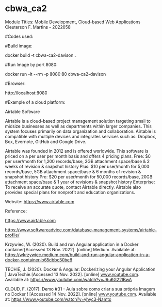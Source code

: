 # cbwa_ca2

Module Titles: Mobile Development, Cloud-based Web Applications
Cleuterson F. Martins - 2022058


#Codes used:

#Build image:

docker build -t cbwa-ca2-davison .

#Run Image by port 8080:

docker run -it --rm -p 8080:80 cbwa-ca2-davison

#Browser: 

http://localhost:8080

#Example of a cloud platform:

Airtable Software

Airtable is a cloud-based project management solution targeting small to midsize businesses as well as departments within larger companies.
This system focuses primarily on data organization and collaboration.
Airtable is compatible with multiple devices and integrates services such as:
Dropbox, Box, Evernote, GitHub and Google Drive. 

Airtable was founded in 2012 and is offered worldwide. This software is priced on a per user per month basis and offers 4 pricing plans. 
Free: $0 per user/month for 1,200 records/base, 2GB attachment space/base & 2 weeks of revision & snapshot history 
Plus: $10 per user/month for 5,000 records/base, 5GB attachment space/base & 6 months of revision & snapshot history 
Pro: $20 per user/month for 50,000 records/base, 20GB attachment space/base & 1 year of revisions & snapshot history 
Enterprise: To receive an accurate quote, contact Airtable directly. 
Airtable also provides special plans for nonprofit and education organizations.

Website: https://www.airtable.com

Reference:

https://www.airtable.com

https://www.softwareadvice.com/database-management-systems/airtable-profile/

Krzywiec, W. (2020). Build and run Angular application in a Docker container[Accessed 13 Nov. 2022].
[online] Medium. Available at: https://wkrzywiec.medium.com/build-and-run-angular-application-in-a-docker-container-b65dbbc50be8

TECHIE, J. (2020). Docker & Angular: Dockerizing your Angular Application | JavaTechie.[Accessed 13 Nov. 2022].
[online] www.youtube.com. Available at: https://www.youtube.com/watch?v=J9uKG22lBwA

CLOUD, F. (2017). Demo #31 - Aula sobre como criar a sua própria Imagem no Docker ! [Accessed 14 Nov. 2022].
[online] www.youtube.com. Available at: https://www.youtube.com/watch?v=yhyc3-Namto 

